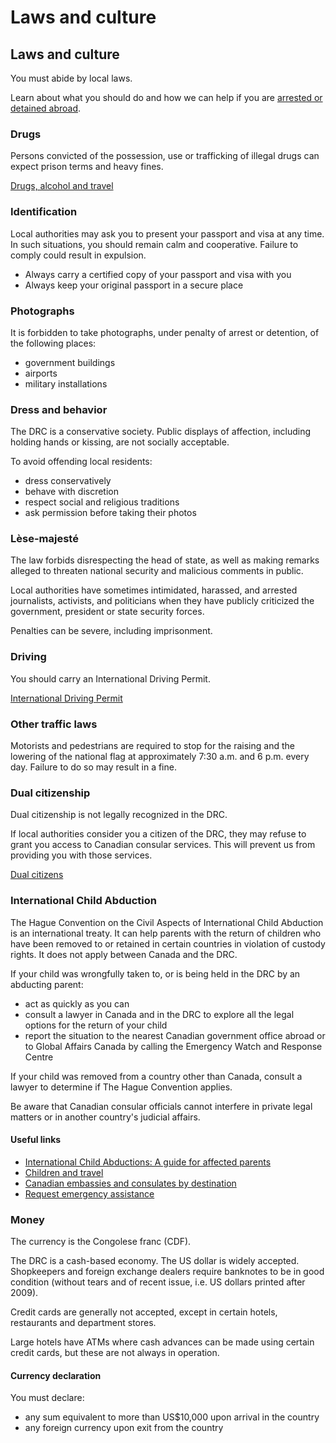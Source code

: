 # Laws and culture

## Laws and culture

You must abide by local laws.

Learn about what you should do and how we can help if you are [arrested or detained abroad](http://travel.gc.ca/assistance/emergency-info/arrest-detention).

### Drugs

Persons convicted of the possession, use or trafficking of illegal drugs can expect prison terms and heavy fines.

[Drugs, alcohol and travel](https://travel.gc.ca/travelling/health-safety/drugs)

### Identification

Local authorities may ask you to present your passport and visa at any time. In such situations, you should remain calm and cooperative. Failure to comply could result in expulsion.

* Always carry a certified copy of your passport and visa with you
* Always keep your original passport in a secure place

### Photographs

It is forbidden to take photographs, under penalty of arrest or detention, of the following places:

* government buildings
* airports
* military installations

### Dress and behavior

The DRC is a conservative society. Public displays of affection, including holding hands or kissing, are not socially acceptable.

To avoid offending local residents:

* dress conservatively
* behave with discretion
* respect social and religious traditions
* ask permission before taking their photos

### Lèse-majesté

The law forbids disrespecting the head of state, as well as making remarks alleged to threaten national security and malicious comments in public.

Local authorities have sometimes intimidated, harassed, and arrested journalists, activists, and politicians when they have publicly criticized the government, president or state security forces.

Penalties can be severe, including imprisonment.

### Driving

You should carry an International Driving Permit.

[International Driving Permit](https://travel.gc.ca/travelling/documents/international-driving-permit)

### Other traffic laws

Motorists and pedestrians are required to stop for the raising and the lowering of the national flag at approximately 7:30 a.m. and 6 p.m. every day. Failure to do so may result in a fine.

### Dual citizenship

Dual citizenship is not legally recognized in the DRC.

If local authorities consider you a citizen of the DRC, they may refuse to grant you access to Canadian consular services. This will prevent us from providing you with those services.

[Dual citizens](https://travel.gc.ca/travelling/documents/dual-citizenship)

### International Child Abduction

The Hague Convention on the Civil Aspects of International Child Abduction is an international treaty. It can help parents with the return of children who have been removed to or retained in certain countries in violation of custody rights. It does not apply between Canada and the DRC.

If your child was wrongfully taken to, or is being held in the DRC by an abducting parent:

* act as quickly as you can
* consult a lawyer in Canada and in the DRC to explore all the legal options for the return of your child
* report the situation to the nearest Canadian government office abroad or to Global Affairs Canada by calling the Emergency Watch and Response Centre

If your child was removed from a country other than Canada, consult a lawyer to determine if The Hague Convention applies.

Be aware that Canadian consular officials cannot interfere in private legal matters or in another country's judicial affairs.

#### Useful links

* [International Child Abductions: A guide for affected parents](https://travel.gc.ca/travelling/publications/international-child-abductions)
* [Children and travel](https://travel.gc.ca/travelling/children)
* [Canadian embassies and consulates by destination](https://travel.gc.ca/assistance/embassies-consulates)
* [Request emergency assistance](https://travel.gc.ca/assistance/emergency-assistance)

### Money

The currency is the Congolese franc (CDF).

The DRC is a cash-based economy. The US dollar is widely accepted. Shopkeepers and foreign exchange dealers require banknotes to be in good condition (without tears and of recent issue, i.e. US dollars printed after 2009).

Credit cards are generally not accepted, except in certain hotels, restaurants and department stores.

Large hotels have ATMs where cash advances can be made using certain credit cards, but these are not always in operation.

#### Currency declaration

You must declare:

* any sum equivalent to more than US$10,000 upon arrival in the country
* any foreign currency upon exit from the country